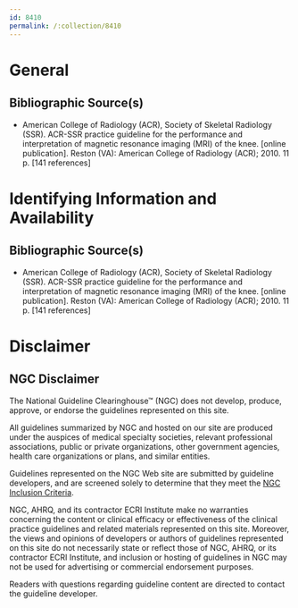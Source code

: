 ```yaml
---
id: 8410
permalink: /:collection/8410
---
```


# General

## Bibliographic Source(s)

- American College of Radiology (ACR), Society of Skeletal Radiology (SSR). ACR-SSR practice guideline for the performance and interpretation of magnetic resonance imaging (MRI) of the knee. [online publication]. Reston (VA): American College of Radiology (ACR); 2010. 11 p. [141 references]

# Identifying Information and Availability

## Bibliographic Source(s)

- American College of Radiology (ACR), Society of Skeletal Radiology (SSR). ACR-SSR practice guideline for the performance and interpretation of magnetic resonance imaging (MRI) of the knee. [online publication]. Reston (VA): American College of Radiology (ACR); 2010. 11 p. [141 references]

# Disclaimer

## NGC Disclaimer

The National Guideline Clearinghouse™ (NGC) does not develop, produce, approve, or endorse the guidelines represented on this site.

All guidelines summarized by NGC and hosted on our site are produced under the auspices of medical specialty societies, relevant professional associations, public or private organizations, other government agencies, health care organizations or plans, and similar entities.

Guidelines represented on the NGC Web site are submitted by guideline developers, and are screened solely to determine that they meet the [NGC Inclusion Criteria](/help-and-about/summaries/inclusion-criteria).

NGC, AHRQ, and its contractor ECRI Institute make no warranties concerning the content or clinical efficacy or effectiveness of the clinical practice guidelines and related materials represented on this site. Moreover, the views and opinions of developers or authors of guidelines represented on this site do not necessarily state or reflect those of NGC, AHRQ, or its contractor ECRI Institute, and inclusion or hosting of guidelines in NGC may not be used for advertising or commercial endorsement purposes.

Readers with questions regarding guideline content are directed to contact the guideline developer.

